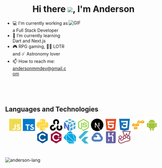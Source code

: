 <div align="center" height="600px">
   <h1>Hi there <img src="https://media.giphy.com/media/hvRJCLFzcasrR4ia7z/giphy.gif" width="25px">, I'm Anderson</h1>
</div>
<img align="right" height="240px" width="300px" alt="GIF" src="https://media.giphy.com/media/TcdpZwYDPlWXC/giphy.gif" frameBorder="0" />

- 💻 I'm currently working as a Full Stack Developer
- 🌱 I’m currently learning Dart and Next.js
- 🎮 RPG gaming, 🧙‍♂️ LOTR and ☄️ Astronomy lover
- 📫 How to reach me: andersonmmdev@gmail.com

<br/>
<br/>
<br/>

<h2>Languages and Technologies</h2>

<p align="center">
  <img align="center" alt="javascript" height="40" width="40" src="https://raw.githubusercontent.com/devicons/devicon/master/icons/javascript/javascript-plain.svg">
  <img align="center" alt="typescript" height="40" width="40" src="https://raw.githubusercontent.com/devicons/devicon/master/icons/typescript/typescript-plain.svg">
  <img align="center" alt="python" height="40" width="40" src="https://raw.githubusercontent.com/devicons/devicon/master/icons/python/python-plain.svg">
  <img align="center" alt="opencv" height="40" width="40" src="https://raw.githubusercontent.com/devicons/devicon/master/icons/opencv/opencv-plain.svg">
  <img align="center" alt="numpy" height="40" width="40" src="https://raw.githubusercontent.com/devicons/devicon/master/icons/numpy/numpy-original.svg">
  <img align="center" alt="nodejs" height="40" width="40" src="https://raw.githubusercontent.com/devicons/devicon/master/icons/nodejs/nodejs-plain.svg">
  <img align="center" alt="nextjs" height="40" width="40" src="https://raw.githubusercontent.com/devicons/devicon/master/icons/nextjs/nextjs-original.svg">
  <img align="center" alt="html5" height="40" width="40" src="https://raw.githubusercontent.com/devicons/devicon/master/icons/html5/html5-plain.svg">
  <img align="center" alt="css3" height="40" width="40" src="https://raw.githubusercontent.com/devicons/devicon/master/icons/css3/css3-plain.svg">
  <img align="center" alt="amazonwebservices" height="40" width="40" src="https://raw.githubusercontent.com/devicons/devicon/master/icons/amazonwebservices/amazonwebservices-original.svg">
  <img align="center" alt="android" height="40" width="40" src="https://raw.githubusercontent.com/devicons/devicon/master/icons/android/android-plain.svg">
  <img align="center" alt="c" height="40" width="40" src="https://raw.githubusercontent.com/devicons/devicon/master/icons/c/c-plain.svg">
  <img align="center" alt="cplusplus" height="40" width="40" src="https://raw.githubusercontent.com/devicons/devicon/master/icons/cplusplus/cplusplus-plain.svg">
  <img align="center" alt="dart" height="40" width="40" src="https://raw.githubusercontent.com/devicons/devicon/master/icons/dart/dart-plain.svg">
  <img align="center" alt="flutter" height="40" width="40" src="https://raw.githubusercontent.com/devicons/devicon/master/icons/flutter/flutter-plain.svg">
  <img align="center" alt="googlecloud" height="40" width="40" src="https://raw.githubusercontent.com/devicons/devicon/master/icons/googlecloud/googlecloud-plain.svg">
  <img align="center" alt="heroku" height="40" width="40" src="https://raw.githubusercontent.com/devicons/devicon/master/icons/heroku/heroku-plain.svg">
  <img align="center" alt="jest" height="40" width="40" src="https://raw.githubusercontent.com/devicons/devicon/master/icons/jest/jest-plain.svg">
</p>

<br/>

<div align="center">
  <p><img align="left" src="https://github-readme-stats.vercel.app/api/top-langs/?username=andersonmdev&theme=synthwave" alt="anderson-lang" /></p>
  <!--<p><img src="https://github-readme-stats.vercel.app/api?username=andersonmdev&show_icons=true&theme=synthwave" alt="anderson-lang" /></p>-->
</div>
<!--
**Andersonmdev/andersonmdev** is a ✨ _special_ ✨ repository because its `README.md` (this file) appears on your GitHub profile.

Here are some ideas to get you started:

- 🔭 I’m currently working on ...
- 🌱 I’m currently learning ...
- 👯 I’m looking to collaborate on ...
- 🤔 I’m looking for help with ...
- 💬 Ask me about ...
- 📫 How to reach me: ...
- 😄 Pronouns: ...
- ⚡ Fun fact: ...
-->
